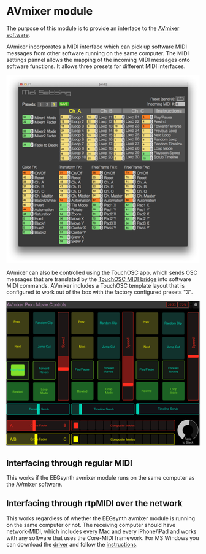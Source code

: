 # AVmixer module

The purpose of this module is to provide an interface to the [AVmixer software](https://neuromixer.com/products/avmixer).

AVmixer incorporates a MIDI interface which can pick up software MIDI messages from other software running on the same computer. The MIDI settings pannel allows the mapping of the incoming MIDI messages onto software functions. It allows three presets for different MIDI interfaces.  

![AVmixer settings](./avmixer.png)

AVmixer can also be controlled using the TouchOSC app, which sends OSC messages that are translated by the [TouchOSC MIDI bridge](http://hexler.net/docs/touchosc-configuration-connections-bridge) into software MIDI commands. AVmixer includes a TouchOSC template layout that is configured to work out of the box with the factory configured presets "3".

![TouchOSC](./touchosc.png)

## Interfacing through regular MIDI

This works if the EEGsynth avmixer module runs on the same computer as the AVmixer software.  

## Interfacing through rtpMIDI over the network

This works regardless of whether the EEGsynth avmixer module is running on the same computer or not. The receiving computer should have network-MIDI, which includes every Mac and every iPhone/iPad and works with any software that uses the Core-MIDI framework. For MS Windows you can download the [driver](http://www.tobias-erichsen.de/software/rtpmidi.html) and follow the [instructions](http://www.tobias-erichsen.de/software/rtpmidi.html).
